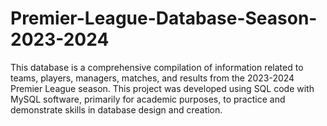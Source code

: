 # Premier-League-Database-Season-2023-2024
This database is a comprehensive compilation of information related to teams, players, managers, matches, and results from the 2023-2024 Premier League season. This project was developed using SQL code with MySQL software, primarily for academic purposes, to practice and demonstrate skills in database design and creation.
